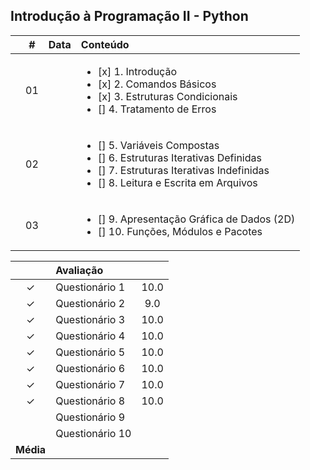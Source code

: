 ## Introdução à Programação II - Python

|  | # | Data | Conteúdo |
|:---:|:---:|:---:|:---|
|  | 01 |  | <ul><li> [x] 1. Introdução</li><li> [x] 2. Comandos Básicos</li><li> [x] 3. Estruturas Condicionais</li><li> [] 4. Tratamento de Erros</li></ul> |
|  | 02 |  | <ul><li>[] 5. Variáveis Compostas</li><li>[] 6. Estruturas Iterativas Definidas</li><li>[] 7. Estruturas Iterativas Indefinidas</li><li>[] 8. Leitura e Escrita em Arquivos</li></ul> |
|  | 03 |  | <ul><li>[] 9. Apresentação Gráfica de Dados (2D)</li><li>[] 10. Funções, Módulos e Pacotes</li></ul> |


|  | Avaliação |  |
|:---:|:--|:---:|
| &check; | Questionário 1 | 10.0 |
| &check; | Questionário 2 | 9.0 |
| &check; | Questionário 3 | 10.0 |
| &check; | Questionário 4 | 10.0 |
| &check; | Questionário 5 | 10.0 |
| &check; | Questionário 6 | 10.0 |
| &check; | Questionário 7 | 10.0 |
| &check; | Questionário 8 | 10.0 |
|  | Questionário 9 |  |
|  | Questionário 10 |  |
| **Média** |  |  | **** |